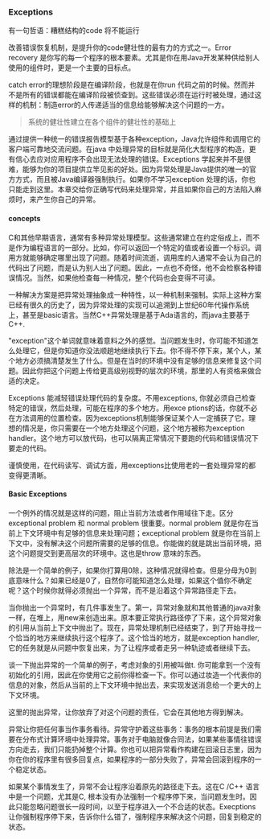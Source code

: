 ### Exceptions

有一句哲语：糟糕结构的code 将不能运行

改善错误恢复机制，是提升你的code健壮性的最有力的方式之一。Error recovery 是你写的每一个程序的根本要素。尤其是你在用Java开发某种供给别人使用的组件时，更是一个主要的目标点。

catch error的理想阶段是在编译阶段，也就是在你run 代码之前的时候。然而并不是所有的错误都能在编译阶段被侦查到。这些错误必须在运行时被处理，通过这样的机制：制造error的人传递适当的信息给能够解决这个问题的一方。

> 系统的健壮性建立在各个组件的健壮性的基础上

通过提供一种统一的错误报告模型基于各种exception，Java允许组件和调用它的客户端可靠地交流问题。在java 中处理异常的目标就是简化大型程序的构造，更有信心去应对应用程序不会出现无法处理的错误。Exceptions 学起来并不是很难，能够为你的项目提供立竿见影的好处。因为异常处理是Java提供的唯一的官方方式，而且被Java编译器强制执行。如果你不学习exception 处理的话，你也只能走到这里。本章交给你正确写代码来处理异常，并且如果你自己的方法陷入麻烦时，来产生你自己的异常。



#### concepts

C和其他早期语言，通常有多种异常处理模型。这些通常建立在约定俗成上，而不是作为编程语言的一部分。比如，你可以返回一个特定的值或者设置一个标识。调用方就能够确定哪里出现了问题。随着时间流逝，调用库的人通常不会认为自己的代码出了问题，而是认为别人出了问题。因此，一点也不奇怪，他不会检察各种错误情况。当然，如果他检查每一种情况，整个代码也会变得不可读。

一种解决方案是把异常处理抽象成一种特性，以一种机制来强制。实际上这种方案已经有很久的历史了，因为异常处理的实现可以追溯到上世纪60年代操作系统上，甚至是basic语言。当然C++异常处理是基于Ada语言的，而java主要基于C++.

"exception"这个单词就意味着意料之外的感觉。当问题发生时，你可能不知道怎么处理它，但是你知道你没法顺趟地继续执行下去。你不得不停下来，某个人，某个地方必须搞清楚发生了什么。但是在当时的环境中没有足够的信息来修复这个问题。因此你把这个问题上传给更高级别视野的层次的环境，那里的人有资格来做合适的决定。

Exceptions 能减轻错误处理代码的复杂度。不用exceptions, 你就必须自己检查特定的错误，然后处理，可能在程序的多个地方。用exce ptions的话，你就不必在方法调用的位置检查。因为exceptions机制能够保证某个人一定捕获了它。理想的情况是，你只需要在一个地方处理这个问题，这个地方被称为exception handler。这个地方可以放代码，也可以隔离正常情况下要跑的代码和错误情况下要走的代码。

谨慎使用，在代码读写、调试方面，用exceptions比使用老的一套处理异常的都变得更清晰。

#### Basic Exceptions

一个例外的情况就是这样的问题，阻止当前方法或者作用域往下走。区分exceptional problem 和 normal problem 很重要。normal problem 就是你在当前上下文环境中有足够的信息来处理问题；exceptional problem 就是你在当前上下文中，没有解决这个问题所需要的足够的信息。你能做的就是跳出当前环境，把这个问题提交到更高层次的环境中。这也是throw 意味的东西。

除法是一个简单的例子，如果你打算用0除，这种情况就得检查。但是分母为0到底意味什么？如果已经是0了，自然你可能知道怎么处理，如果这个值你不确定呢？这个时候你就得必须抛出一个异常，而不是沿着这个异常路径走下去。

当你抛出一个异常时，有几件事发生了。第一，异常对象就和其他普通的java对象一样，在堆上，用new来创造出来。原本要正常执行路径停了下来，这个异常对象的引用从当前上下文中抛出了。现在，异常处理机制已经结束了，到了开始寻找一个恰当的地方来继续执行这个程序了。这个恰当的地方，就是exception handler, 它的任务就是从问题中恢复出来，为了让程序或者走另一种轨迹或者继续下去。

谈一下抛出异常的一个简单的例子，考虑对象的引用被叫做t. 你可能拿到一个没有初始化的引用，因此在你使用它之前你得检查一下。你可以通过妆造一个代表你的信息的对象，然后从当前的上下文环境中抛出去，来实现发送消息给一个更大的上下文环境。

这里的抛出异常，让你放弃了对这个问题的责任，它会在其他地方得到解决。

异常让你把任何事当作事务看待。异常守护着这些事务：事务的根本前提是我们需要在分布式计算环境中处理异常。事务对于电脑就像合同法，如果某些事情往错误方向走去，我们只能扔掉整个计算。你也可以把异常看作构建在回滚日志里，因为你在你的程序里有很多回复点，如果程序的一部分失败了，异常会回滚到程序的一个稳定状态。

如果某个事情发生了，异常不会让程序沿着原先的路径走下去。这在C /C++ 语言中是一个问题，尤其是C, 根本没有办法强制一个程序停下来，当问题发生时。因此只能忽略问题很长一段时间，以至于程序进入一个不合适的状态。Execptions 让你强制程序停下来，告诉你什么错了，强制程序来解决这个问题，回复到稳定的状态。



